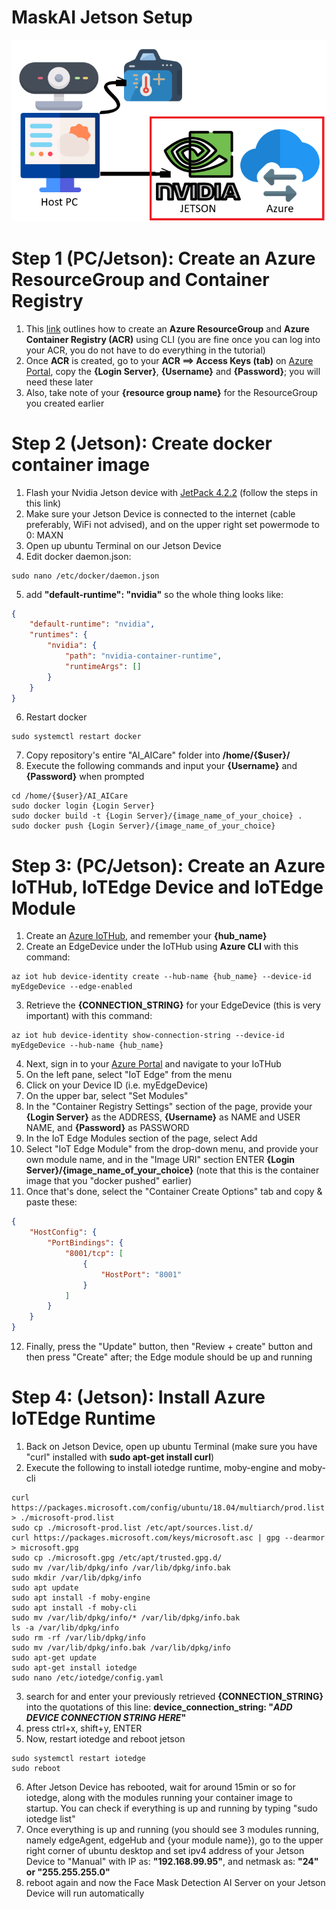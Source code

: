 # MaskAI Jetson Setup
![Overall Schematic Jetson](/Jetson/Overall_Schematic_Jetson.png)

# Step 1 (PC/Jetson): Create an Azure ResourceGroup and Container Registry
1. This [link](https://docs.microsoft.com/zh-tw/azure/container-registry/container-registry-get-started-azure-cli) outlines how to create an **Azure ResourceGroup** and **Azure Container Registry (ACR)** using CLI (you are fine once you can log into your ACR, you do not have to do everything in the tutorial)
2. Once **ACR** is created, go to your **ACR ==> Access Keys (tab)** on [Azure Portal](https://portal.azure.com), copy the **{Login Server}**, **{Username}** and **{Password}**; you will need these later
3. Also, take note of your **{resource group name}** for the ResourceGroup you created earlier

# Step 2 (Jetson): Create docker container image
1. Flash your Nvidia Jetson device with [JetPack 4.2.2](https://developer.nvidia.com/jetpack-422-archive) (follow the steps in this link)
2. Make sure your Jetson Device is connected to the internet (cable preferably, WiFi not advised), and on the upper right set powermode to 0: MAXN
3. Open up ubuntu Terminal on our Jetson Device
4. Edit docker daemon.json:
```
sudo nano /etc/docker/daemon.json
```
5. add **"default-runtime": "nvidia"** so the whole thing looks like:
```json
{
    "default-runtime": "nvidia",
    "runtimes": {
        "nvidia": {
            "path": "nvidia-container-runtime",
            "runtimeArgs": []
        }
    }
}
```
6. Restart docker
```
sudo systemctl restart docker
```
7. Copy repository's entire "AI_AICare" folder into **/home/{$user}/**
8. Execute the following commands and input your **{Username}** and **{Password}** when prompted
```
cd /home/{$user}/AI_AICare
sudo docker login {Login Server}
sudo docker build -t {Login Server}/{image_name_of_your_choice} .
sudo docker push {Login Server}/{image_name_of_your_choice}
```

# Step 3: (PC/Jetson): Create an Azure IoTHub, IoTEdge Device and IoTEdge Module
1. Create an [Azure IoTHub](https://docs.microsoft.com/en-us/azure/iot-hub/iot-hub-create-using-cli), and remember your **{hub_name}**
2. Create an EdgeDevice under the IoTHub using **Azure CLI** with this command: 
```
az iot hub device-identity create --hub-name {hub_name} --device-id myEdgeDevice --edge-enabled
```
3. Retrieve the **{CONNECTION_STRING}** for your EdgeDevice (this is very important) with this command: 
```
az iot hub device-identity show-connection-string --device-id myEdgeDevice --hub-name {hub_name}
```
4. Next, sign in to your [Azure Portal](https://portal.azure.com) and navigate to your IoTHub
5. On the left pane, select "IoT Edge" from the menu
6. Click on your Device ID (i.e. myEdgeDevice)
7. On the upper bar, select "Set Modules"
8. In the "Container Registry Settings" section of the page, provide your **{Login Server}** as the ADDRESS, **{Username}** as NAME and USER NAME, and **{Password}** as PASSWORD
9.  In the IoT Edge Modules section of the page, select Add
10. Select "IoT Edge Module" from the drop-down menu, and provide your own module name, and in the "Image URI" section ENTER **{Login Server}/{image_name_of_your_choice}** (note that this is the container image that you "docker pushed" earlier)
11. Once that's done, select the "Container Create Options" tab and copy & paste these:
```json 
{
    "HostConfig": {
        "PortBindings": {
            "8001/tcp": [
                {
                    "HostPort": "8001"
                }
            ]
        }
    }
}
```
12.  Finally, press the "Update" button, then "Review + create" button and then press "Create" after; the Edge module should be up and running

# Step 4: (Jetson): Install Azure IoTEdge Runtime
1. Back on Jetson Device, open up ubuntu Terminal (make sure you have "curl" installed with **sudo apt-get install curl**)
2. Execute the following to install iotedge runtime, moby-engine and moby-cli
```
curl https://packages.microsoft.com/config/ubuntu/18.04/multiarch/prod.list > ./microsoft-prod.list
sudo cp ./microsoft-prod.list /etc/apt/sources.list.d/
curl https://packages.microsoft.com/keys/microsoft.asc | gpg --dearmor > microsoft.gpg
sudo cp ./microsoft.gpg /etc/apt/trusted.gpg.d/
sudo mv /var/lib/dpkg/info /var/lib/dpkg/info.bak
sudo mkdir /var/lib/dpkg/info
sudo apt update
sudo apt install -f moby-engine
sudo apt install -f moby-cli
sudo mv /var/lib/dpkg/info/* /var/lib/dpkg/info.bak
ls -a /var/lib/dpkg/info
sudo rm -rf /var/lib/dpkg/info
sudo mv /var/lib/dpkg/info.bak /var/lib/dpkg/info
sudo apt-get update
sudo apt-get install iotedge
sudo nano /etc/iotedge/config.yaml
```
3. search for and enter your previously retrieved **{CONNECTION_STRING}** into the quotations of this line: **device_connection_string: "*ADD DEVICE CONNECTION STRING HERE*"**
4. press ctrl+x, shift+y, ENTER
5. Now, restart iotedge and reboot jetson
```
sudo systemctl restart iotedge
sudo reboot
```
6. After Jetson Device has rebooted, wait for around 15min or so for iotedge, along with the modules running your container image to startup. You can check if everything is up and running by typing "sudo iotedge list"
7. Once everything is up and running (you should see 3 modules running, namely edgeAgent, edgeHub and {your module name}), go to the upper right corner of ubuntu desktop and set ipv4 address of your Jetson Device to "Manual" with IP as: **"192.168.99.95"**, and netmask as: **"24" or "255.255.255.0"**
8. reboot again and now the Face Mask Detection AI Server on your Jetson Device will run automatically




